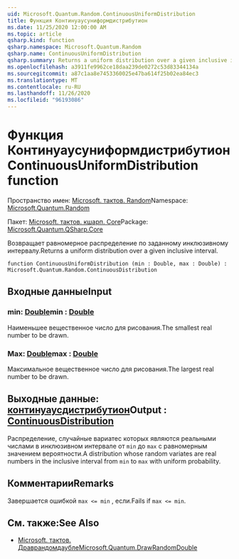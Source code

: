 ```yaml
---
uid: Microsoft.Quantum.Random.ContinuousUniformDistribution
title: Функция Континуаусуниформдистрибутион
ms.date: 11/25/2020 12:00:00 AM
ms.topic: article
qsharp.kind: function
qsharp.namespace: Microsoft.Quantum.Random
qsharp.name: ContinuousUniformDistribution
qsharp.summary: Returns a uniform distribution over a given inclusive interval.
ms.openlocfilehash: a3911fe9962ce18daa239de0272c53d83344134a
ms.sourcegitcommit: a87c1aa8e7453360025e47ba614f25b02ea84ec3
ms.translationtype: MT
ms.contentlocale: ru-RU
ms.lasthandoff: 11/26/2020
ms.locfileid: "96193086"
---
```

# <a name="continuousuniformdistribution-function"></a><span data-ttu-id="de7d8-102">Функция Континуаусуниформдистрибутион</span><span class="sxs-lookup"><span data-stu-id="de7d8-102">ContinuousUniformDistribution function</span></span>

<span data-ttu-id="de7d8-103">Пространство имен: [Microsoft. тактов. Random](xref:Microsoft.Quantum.Random)</span><span class="sxs-lookup"><span data-stu-id="de7d8-103">Namespace: [Microsoft.Quantum.Random](xref:Microsoft.Quantum.Random)</span></span>

<span data-ttu-id="de7d8-104">Пакет: [Microsoft. тактов. кшарп. Core](https://nuget.org/packages/Microsoft.Quantum.QSharp.Core)</span><span class="sxs-lookup"><span data-stu-id="de7d8-104">Package: [Microsoft.Quantum.QSharp.Core](https://nuget.org/packages/Microsoft.Quantum.QSharp.Core)</span></span>


<span data-ttu-id="de7d8-105">Возвращает равномерное распределение по заданному инклюзивному интервалу.</span><span class="sxs-lookup"><span data-stu-id="de7d8-105">Returns a uniform distribution over a given inclusive interval.</span></span>

```qsharp
function ContinuousUniformDistribution (min : Double, max : Double) : Microsoft.Quantum.Random.ContinuousDistribution
```


## <a name="input"></a><span data-ttu-id="de7d8-106">Входные данные</span><span class="sxs-lookup"><span data-stu-id="de7d8-106">Input</span></span>

### <a name="min--double"></a><span data-ttu-id="de7d8-107">min: [Double](xref:microsoft.quantum.lang-ref.double)</span><span class="sxs-lookup"><span data-stu-id="de7d8-107">min : [Double](xref:microsoft.quantum.lang-ref.double)</span></span>

<span data-ttu-id="de7d8-108">Наименьшее вещественное число для рисования.</span><span class="sxs-lookup"><span data-stu-id="de7d8-108">The smallest real number to be drawn.</span></span>


### <a name="max--double"></a><span data-ttu-id="de7d8-109">Max: [Double](xref:microsoft.quantum.lang-ref.double)</span><span class="sxs-lookup"><span data-stu-id="de7d8-109">max : [Double](xref:microsoft.quantum.lang-ref.double)</span></span>

<span data-ttu-id="de7d8-110">Максимальное вещественное число для рисования.</span><span class="sxs-lookup"><span data-stu-id="de7d8-110">The largest real number to be drawn.</span></span>



## <a name="output--continuousdistribution"></a><span data-ttu-id="de7d8-111">Выходные данные: [континуаусдистрибутион](xref:Microsoft.Quantum.Random.ContinuousDistribution)</span><span class="sxs-lookup"><span data-stu-id="de7d8-111">Output : [ContinuousDistribution](xref:Microsoft.Quantum.Random.ContinuousDistribution)</span></span>

<span data-ttu-id="de7d8-112">Распределение, случайные вариатес которых являются реальными числами в инклюзивном интервале от `min` до `max` с равномерным значением вероятности.</span><span class="sxs-lookup"><span data-stu-id="de7d8-112">A distribution whose random variates are real numbers in the inclusive interval from `min` to `max` with uniform probability.</span></span>

## <a name="remarks"></a><span data-ttu-id="de7d8-113">Комментарии</span><span class="sxs-lookup"><span data-stu-id="de7d8-113">Remarks</span></span>

<span data-ttu-id="de7d8-114">Завершается ошибкой `max <= min` , если.</span><span class="sxs-lookup"><span data-stu-id="de7d8-114">Fails if `max <= min`.</span></span>

## <a name="see-also"></a><span data-ttu-id="de7d8-115">См. также:</span><span class="sxs-lookup"><span data-stu-id="de7d8-115">See Also</span></span>

- [<span data-ttu-id="de7d8-116">Microsoft. тактов. Драврандомдаубле</span><span class="sxs-lookup"><span data-stu-id="de7d8-116">Microsoft.Quantum.DrawRandomDouble</span></span>](xref:Microsoft.Quantum.DrawRandomDouble)